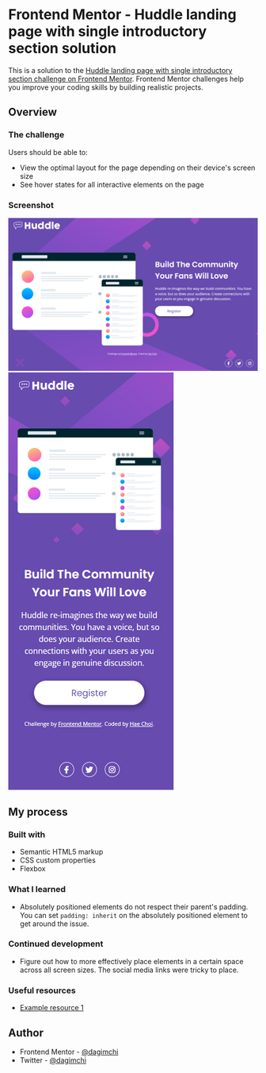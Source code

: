 # Frontend Mentor - Huddle landing page with single introductory section solution

This is a solution to the [Huddle landing page with single introductory section challenge on Frontend Mentor](https://www.frontendmentor.io/challenges/huddle-landing-page-with-a-single-introductory-section-B_2Wvxgi0). Frontend Mentor challenges help you improve your coding skills by building realistic projects.

## Overview

### The challenge

Users should be able to:

- View the optimal layout for the page depending on their device's screen size
- See hover states for all interactive elements on the page

### Screenshot

![](ss.png)
![](ss-mobile.png)

## My process

### Built with

- Semantic HTML5 markup
- CSS custom properties
- Flexbox

### What I learned

- Absolutely positioned elements do not respect their parent's padding. You can set `padding: inherit` on the absolutely positioned element to get around the issue.

### Continued development

- Figure out how to more effectively place elements in a certain space across all screen sizes. The social media links were tricky to place.

### Useful resources

- [Example resource 1](https://stackoverflow.com/questions/17115344/absolute-positioning-ignoring-padding-of-parent)

## Author

- Frontend Mentor - [@dagimchi](https://www.frontendmentor.io/profile/dagimchi)
- Twitter - [@dagimchi](https://www.twitter.com/dagimchi)
